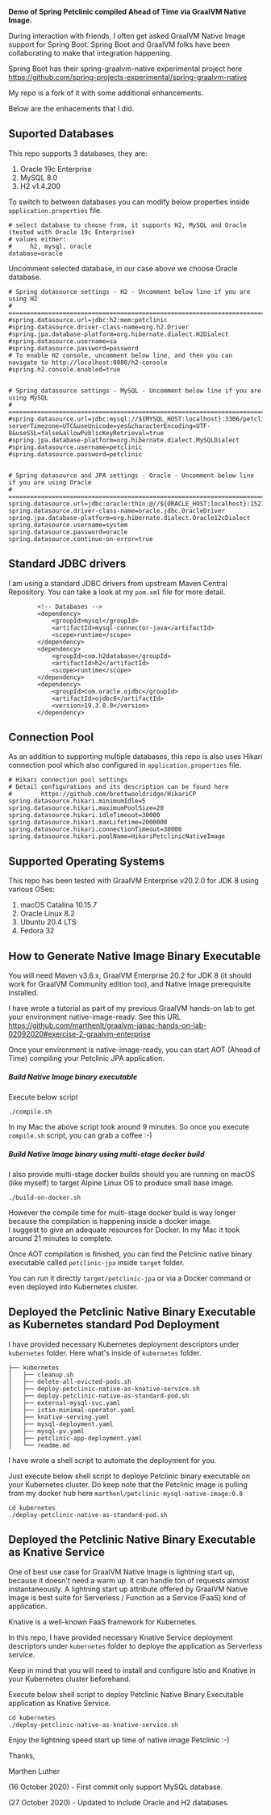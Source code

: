 **Demo of Spring Petclinic compiled Ahead of Time via GraalVM Native Image.** 

During interaction with friends, I often get asked GraalVM Native Image support for Spring Boot. 
Spring Boot and GraalVM folks have been collaborating to make that integration happening. 

Spring Boot has their spring-graalvm-native experimental project here https://github.com/spring-projects-experimental/spring-graalvm-native 

My repo is a fork of it with some additional enhancements.

Below are the enhacements that I did.

## Suported Databases

This repo supports 3 databases, they are:
1. Oracle 19c Enterprise
2. MySQL 8.0
3. H2 v1.4.200

To switch to between databases you can modify below properties inside `application.properties` file.

```
# select database to choose from, it supports H2, MySQL and Oracle (tested with Oracle 19c Enterprise)
# values either:
#     h2, mysql, oracle
database=oracle
```
    
Uncomment selected database, in our case above we choose Oracle database.

```
# Spring datasource settings - H2 - Uncomment below line if you are using H2
# =====================================================================================
#spring.datasource.url=jdbc:h2:mem:petclinic
#spring.datasource.driver-class-name=org.h2.Driver
#spring.jpa.database-platform=org.hibernate.dialect.H2Dialect
#spring.datasource.username=sa
#spring.datasource.password=password
# To enable H2 console, uncomment below line, and then you can navigate to http://localhost:8080/h2-console
#spring.h2.console.enabled=true


# Spring datasource settings - MySQL - Uncomment below line if you are using MySQL
# =====================================================================================
#spring.datasource.url=jdbc:mysql://${MYSQL_HOST:localhost}:3306/petclinic?serverTimezone=UTC&useUnicode=yes&characterEncoding=UTF-8&useSSL=false&allowPublicKeyRetrieval=true
#spring.jpa.database-platform=org.hibernate.dialect.MySQLDialect
#spring.datasource.username=petclinic
#spring.datasource.password=petclinic


# Spring datasource and JPA settings - Oracle - Uncomment below line if you are using Oracle
# ============================================================================================
spring.datasource.url=jdbc:oracle:thin:@//${ORACLE_HOST:localhost}:1521/orcl
spring.datasource.driver-class-name=oracle.jdbc.OracleDriver
spring.jpa.database-platform=org.hibernate.dialect.Oracle12cDialect
spring.datasource.username=system
spring.datasource.password=oracle
spring.datasource.continue-on-error=true
```

## Standard JDBC drivers

I am using a standard JDBC drivers from upstream Maven Central Repository. You can take a look at my ``pom.xml`` file for more detail. 

```
        <!-- Databases -->
        <dependency>
            <groupId>mysql</groupId>
            <artifactId>mysql-connector-java</artifactId>
            <scope>runtime</scope>
        </dependency>
        <dependency>
            <groupId>com.h2database</groupId>
            <artifactId>h2</artifactId>
            <scope>runtime</scope>
        </dependency>
        <dependency>
            <groupId>com.oracle.ojdbc</groupId>
            <artifactId>ojdbc8</artifactId>
            <version>19.3.0.0</version>
        </dependency>
``` 

## Connection Pool

As an addition to supporting multiple databases, this repo is also uses Hikari connection pool which also configured in ``application.properties`` file.

```
# Hikari connection pool settings
# Detail configurations and its description can be found here
#        https://github.com/brettwooldridge/HikariCP
spring.datasource.hikari.minimumIdle=5
spring.datasource.hikari.maximumPoolSize=20
spring.datasource.hikari.idleTimeout=30000
spring.datasource.hikari.maxLifetime=2000000
spring.datasource.hikari.connectionTimeout=30000
spring.datasource.hikari.poolName=HikariPetclinicNativeImage
```

## Supported Operating Systems

This repo has been tested with GraalVM Enterprise v20.2.0 for JDK 8 using various OSes:
1. macOS Catalina 10.15.7
2. Oracle Linux 8.2
3. Ubuntu 20.4 LTS
4. Fedora 32

## How to Generate Native Image Binary Executable

You will need Maven v3.6.x, GraalVM Enterprise 20.2 for JDK 8 (it should work for GraalVM Community edition too),
and Native Image prerequisite installed.

I have wrote a tutorial as part of my previous GraalVM hands-on lab to get your environment native-image-ready. See this URL https://github.com/marthenlt/graalvm-japac-hands-on-lab-02092020#exercise-2-graalvm-enterprise 

Once your environment is native-image-ready, you can start AOT (Ahead of Time) compiling your Petclinic JPA application. 

##### Build Native Image binary executable 

Execute below script

```
./compile.sh
```

In my Mac the above script took around 9 minutes. So once you execute `compile.sh` script, you can grab a coffee :-)

##### Build Native Image binary using multi-stage docker build

I also provide multi-stage docker builds should you are running on macOS (like myself) to target Alpine Linux OS to produce small base image. 

```
./build-on-docker.sh
```
However the compile time for multi-stage docker build is way longer because the compilation is happening inside a docker image.  
I suggest to give an adequate resources for Docker.
In my Mac it took around 21 minutes to complete.

Once AOT compilation is finished, you can find the Petclinic native binary executable called ``petclinic-jpa`` inside ``target`` folder.

You can run it directly ``target/petclinic-jpa`` or via a Docker command or even deployed into Kubernetes cluster.


## Deployed the Petclinic Native Binary Executable as Kubernetes standard Pod Deployment

I have provided necessary Kubernetes deployment descriptors under ``kubernetes`` folder. Here what's inside of ``kubernetes`` folder.

```
├── kubernetes
│   ├── cleanup.sh
│   ├── delete-all-evicted-pods.sh
│   ├── deploy-petclinic-native-as-knative-service.sh
│   ├── deploy-petclinic-native-as-standard-pod.sh
│   ├── external-mysql-svc.yaml
│   ├── istio-minimal-operator.yaml
│   ├── knative-serving.yaml
│   ├── mysql-deployment.yaml
│   ├── mysql-pv.yaml
│   ├── petclinic-app-deployment.yaml
│   └── readme.md
``` 

I have wrote a shell script to automate the deployment for you.

Just execute below shell script to deploye Petclinic binary executable on your Kubernetes cluster. Do keep note that the Petclinic image is pulling from my docker hub here ``marthenl/petclinic-mysql-native-image:0.8``
 
```
cd kubernetes
./deploy-petclinic-native-as-standard-pod.sh 
```

## Deployed the Petclinic Native Binary Executable as Knative Service

One of best use case for GraalVM Native Image is lightning start up, because it doesn't need a warm up. It can handle ton of requests almost instantaneously.
A lightning start up attribute offered by GraalVM Native Image is best suite for Serverless / Function as a Service (FaaS) kind of application.

Knative is a well-known FaaS framework for Kubernetes.

In this repo, I have provided necessary Knative Service deployment descriptors under ``kubernetes`` folder to deploye the application as Serverless service. 

Keep in mind that you will need to install and configure Istio and Knative in your Kubernetes cluster beforehand.

Execute below shell script to deploy Petclinic Native Binary Executable application as Knative Service.

```
cd kubernetes
./deploy-petclinic-native-as-knative-service.sh
```


Enjoy the lightning speed start up time of native image Petclinic :-)


Thanks,

Marthen Luther

(16 October 2020) - First commit only support MySQL database.

(27 October 2020) - Updated to include Oracle and H2 databases.
